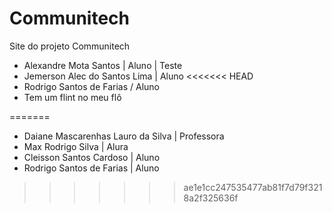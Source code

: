 # Communitech

Site do projeto Communitech

- Alexandre Mota Santos | Aluno | Teste
- Jemerson Alec do Santos Lima | Aluno
<<<<<<< HEAD
- Rodrigo Santos de Farias / Aluno
- Tem um flint no meu flô

 
=======
- Daiane Mascarenhas Lauro da Silva | Professora
- Max Rodrigo Silva | Alura
- Cleisson Santos Cardoso | Aluno
- Rodrigo Santos de Farias | Aluno
>>>>>>> ae1e1cc247535477ab81f7d79f3218a2f325636f
